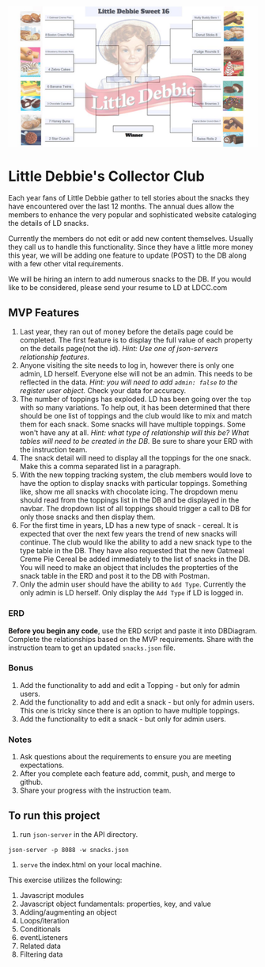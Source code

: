 ![LDCC](images/ldBracket.jpg)
# Little Debbie's Collector Club

Each year fans of Little Debbie gather to tell stories about the snacks they have encountered over the last 12 months. The annual dues allow the members to enhance the very popular and sophisticated website cataloging the details of LD snacks.

Currently the members do not edit or add new content themselves. Usually they call us to handle this functionality. Since they have a little more money this year, we will be adding one feature to update (POST) to the DB along with a few other vital requirements.

We will be hiring an intern to add numerous snacks to the DB. If you would like to be considered, please send your resume to LD at LDCC.com

## MVP Features

1. Last year, they ran out of money before the details page could be completed. The first feature is to display the full value of each property on the details page(not the id). *Hint: Use one of json-servers relationship features.*
1. Anyone visiting the site needs to log in, however there is only one admin, LD herself. Everyone else will not be an admin. This needs to be reflected in the data. *Hint: you will need to add `admin: false` to the register user object.* Check your data for accuracy. 
1. The number of toppings has exploded. LD has been going over the `top` with so many variations. To help out, it has been determined that there should be one list of toppings and the club would like to mix and match them for each snack. Some snacks will have multiple toppings. Some won't have any at all. *Hint: what type of relationship will this be? What tables will need to be created in the DB.* Be sure to share your ERD with the instruction team.
1. The snack detail will need to display all the toppings for the one snack. Make this a comma separated list in a paragraph.
1. With the new topping tracking system, the club members would love to have the option to display snacks with particular toppings. Something like, show me all snacks with chocolate icing. The dropdown menu should read from the toppings list in the DB and be displayed in the navbar. The dropdown list of all toppings should trigger a call to DB for only those snacks and then display them.
1. For the first time in years, LD has a new type of snack - cereal. It is expected that over the next few years the trend of new snacks will continue. The club would like the ability to add a new snack type to the type table in the DB. They have also requested that the new Oatmeal Creme Pie Cereal be added immediately to the list of snacks in the DB. You will need to make an object that includes the propterties of the snack table in the ERD and post it to the DB with Postman.
1. Only the admin user should have the ability to `Add Type`. Currently the only admin is LD herself. Only display the `Add Type` if LD is logged in.

### ERD
**Before you begin any code**, use the ERD script and paste it into DBDiagram. Complete the relationships based on the MVP requirements. Share with the instruction team to get an updated `snacks.json` file.

### Bonus
1. Add the functionality to add and edit a Topping - but only for admin users.
1. Add the functionality to add and edit a snack - but only for admin users. This one is tricky since there is an option to have multiple toppings.
1. Add the functionality to edit a snack - but only for admin users. 

### Notes
1. Ask questions about the requirements to ensure you are meeting expectations.
1. After you complete each feature add, commit, push, and merge to github.
1. Share your progress with the instruction team.

## To run this project
1. run `json-server` in the API directory.
```
json-server -p 8088 -w snacks.json
```
1. `serve` the index.html on your local machine.


This exercise utilizes the following:
1. Javascript modules
1. Javascript object fundamentals: properties, key, and value
1. Adding/augmenting an object
1. Loops/iteration
1. Conditionals
1. eventListeners
1. Related data
1. Filtering data
